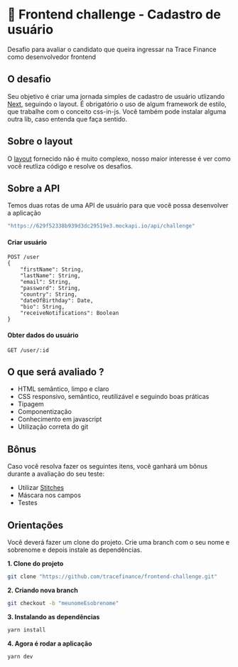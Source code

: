 # :nail_care: Frontend challenge - Cadastro de usuário

Desafio para avaliar o candidato que queira ingressar na Trace Finance como desenvolvedor frontend

## O desafio

Seu objetivo é criar uma jornada simples de cadastro de usuário utlizando [Next](https://nextjs.org/), seguindo o layout. É obrigatório o uso de algum framework de estilo, que trabalhe com o conceito css-in-js. Você também pode instalar alguma outra lib, caso entenda que faça sentido.  

## Sobre o layout

O [layout](https://www.figma.com/file/bVq19HGbDCOCScIwLIBnbp/Teste-t%C3%A9cnico?node-id=0%3A1) fornecido não é muito complexo, nosso maior interesse é ver como você reutliza código e resolve os desafios. 

## Sobre a API

Temos duas rotas de uma API de usuário para que você possa desenvolver a aplicação 

```sh
"https://629f52338b939d3dc29519e3.mockapi.io/api/challenge"
```
#### Criar usuário
```
POST /user
{
    "firstName": String,
    "lastName": String,
    "email": String,
    "password": String,
    "country": String,
    "dateOfBirthday": Date,
    "bio": String,
    "receiveNotifications": Boolean
}
```
#### Obter dados do usuário
```
GET /user/:id
```
## O que será avaliado ?

- HTML semântico, limpo e claro
- CSS responsivo, semântico, reutilizável e seguindo boas práticas
- Tipagem 
- Componentização
- Conhecimento em javascript 
- Utilização correta do git 

## Bônus

Caso você resolva fazer os seguintes itens, você ganhará um bônus durante a avaliação do seu teste:

- Utilizar [Stitches](https://stitches.dev/)
- Máscara nos campos 
- Testes

## Orientações

Você deverá fazer um clone do projeto. Crie uma branch com o seu nome e sobrenome e depois instale as dependências.

**1. Clone do projeto** 
```sh
git clone "https://github.com/tracefinance/frontend-challenge.git"
```
**2. Criando nova branch**
```sh
git checkout -b "meunomeEsobrenome"
```
**3. Instalando as dependências**
```sh
yarn install
```
**4. Agora é rodar a aplicação**
```sh
yarn dev
```




